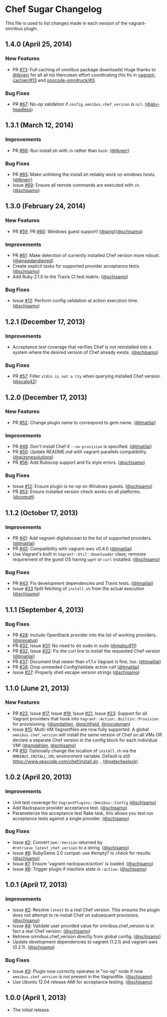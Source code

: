 Chef Sugar Changelog
====================
This file is used to list changes made in each version of the vagrant-omnibus plugin.

1.4.0 (April 25, 2014)
-------------------------
### New Features

- PR [#73][]: Full caching of omnibus package downloads! Huge thanks to [@tknerr][] for all all his Herculean effort coordinating this fix in [vagrant-cachier/#13](https://github.com/fgrehm/vagrant-cachier/issues/13) and [opscode-omnitruck/#3](https://github.com/opscode/opscode-omnitruck/pull/33).

### Bug Fixes

- PR [#67][]: No-op validation if `config.omnibus.chef_version` is `nil`. ([@skv-headless][])

1.3.1 (March 12, 2014)
----------------------
### Improvements

- PR [#66][]: Run install.sh with `sh` rather than `bash`. ([@tknerr][])

### Bug Fixes

- PR [#65][]: Make unlinking the install.sh reliably work on windows hosts. ([@tknerr][])
- Issue [#69][]: Ensure all remote commands are executed with `sh`. ([@schisamo][])

1.3.0 (February 24, 2014)
-------------------------
### New Features

- PR [#59][], PR [#60][]: Windows guest support! ([@jarig][])([@schisamo][])

### Improvements

- PR [#61][]: Make detection of currently installed Chef version more robust. ([@ampedandwired][])
- Create explicit tasks for supported provider acceptance tests. ([@schisamo][])
- Add Ruby 2.1.0 to the Travis CI test matrix. ([@schisamo][])

### Bug Fixes

- Issue [#13][]: Perform config validation at action execution time. ([@schisamo][])

1.2.1 (December 17, 2013)
-------------------------
### Improvements

- Acceptance test coverage that verifies Chef is not reinstalled into a system where the desired version of Chef already exists. ([@schisamo][])

### Bug Fixes

- PR [#57][]: Filter `stdin is not a tty` when querying installed Chef version. ([@scalp42][])

1.2.0 (December 17, 2013)
-------------------------
### New Features

- PR [#52][]: Change plugin name to correspond to gem name. ([@tmatilai][])

### Improvements

- PR [#48][]: Don't install Chef if `--no-provision` is specified. ([@tmatilai][])
- PR [#50][]: Update README.md with vagrant-parallels compatibility. ([@wizonesolutions][])
- PR [#56][]: Add Rubocop support and fix style errors. ([@schisamo][])

### Bug Fixes

- Issue [#12][]: Ensure plugin is no-op on Windows guests. ([@schisamo][])
- PR [#53][]: Ensure installed version check works on all platforms. ([@comutt][])

1.1.2 (October 17, 2013)
------------------------
### Improvements

- PR [#41][]: Add vagrant-digitalocean to the list of supported providers. ([@tmatilai][])
- PR [#45][]: Compatibility with vagrant-aws v0.4.0 ([@tmatilai][])
- Use Vagrant's built in `Vagrant::Util::Downloader` class; removes requirement of the
  guest OS having `wget` or `curl` installed. ([@schisamo][])

### Bug Fixes

- PR [#43][]: Fix development dependencies and Travis tests. ([@tmatilai][])
- Issue [#33][] Split fetching of `install.sh` from the actual execution ([@schisamo][])

1.1.1 (September 4, 2013)
-------------------------
### Bug Fixes

- PR [#28][]: Include OpenStack provider into the list of working providers. ([@srenatus][])
- PR [#32][], Issue [#31][]: No need to do sudo in sudo ([@matsu911][])
- PR [#32][], Issue [#32][]: Fix the curl line to install the requested Chef version ([@tmatilai][])
- PR [#37][]: Document that newer than v1.1.x Vagrant is fine, too. ([@tmatilai][])
- PR [#38][]: Drop unneeded ConfigValidate action call ([@tmatilai][])
- Issue [#27][]: Properly shell escape version strings ([@schisamo][])

1.1.0 (June 21, 2013)
---------------------
### New Features

- PR [#23][], Issue [#17][], Issue [#19][], Issue [#21][], Issue [#23][]: Support for all Vagrant providers that hook into `Vagrant::Action::Builtin::Provision` for provisioning. ([@smdahlen][], [@michfield][], [@rjocoleman][])
- Issue [#15][]: Multi-VM Vagrantfiles are now fully supported. A global `omnibus.chef_version` will install the same version of Chef on all VMs OR declare a separate Chef version in the config block for each individual VM! ([@smdahlen][], [@schisamo][])
- PR [#10][]: Optionally change the location of `install.sh` via the `OMNIBUS_INSTALL_URL` environment variable. Default is still https://www.opscode.com/chef/install.sh. , ([@petecheslock][])

1.0.2 (April 20, 2013)
----------------------
### Improvements

- Unit test coverage for `VagrantPlugins::Omnibus::Config` ([@schisamo][])
- Add Rackspace provider acceptance test. ([@schisamo][])
- Parameterize the acceptance test Rake task, this allows you test run acceptance tests against a single provider. ([@schisamo][])

### Bug Fixes

- Issue [#2][]: Convert `Gem::Version` returned by `#retrieve_latest_chef_version` to a string. ([@schisamo][])
- Issue [#6][]: RubyGems 2.0 compat: use #empty? to check for results. ([@schisamo][])
- Issue [#7][]: Ensure 'vagrant-rackspace/action' is loaded. ([@schisamo][])
- Issue [#8][]: Trigger plugin if machine state is `:active`. ([@schisamo][])

1.0.1 (April 17, 2013)
----------------------
### Improvements

- Issue [#2][]: Resolve `latest` to a real Chef version. This ensures the plugin does not attempt to re-install Chef on subsequent provisions. ([@schisamo][])
- Issue [#4][]: Validate user provided value for omnibus.chef_version is in fact a real Chef version. ([@schisamo][])
- Retrieve omnibus.chef_version directly from global config. ([@schisamo][])
- Update development dependencies to vagrant (1.2.1) and vagrant-aws (0.2.1). ([@schisamo][])

### Bug Fixes

- Issue [#3][]: Plugin now correctly operates in "no-op" node if now `omnibus.chef_version` is not present in the Vagrantfile. ([@schisamo][])
- Use Ubuntu 12.04 release AMI for acceptance testing. ([@schisamo][])

1.0.0 (April 1, 2013)
---------------------

- The initial release.

<!--- The following link definition list is generated by PimpMyChangelog --->
[#2]: https://github.com/schisamo/vagrant-omnibus/issues/2
[#3]: https://github.com/schisamo/vagrant-omnibus/issues/3
[#4]: https://github.com/schisamo/vagrant-omnibus/issues/4
[#6]: https://github.com/schisamo/vagrant-omnibus/issues/6
[#7]: https://github.com/schisamo/vagrant-omnibus/issues/7
[#8]: https://github.com/schisamo/vagrant-omnibus/issues/8
[#10]: https://github.com/schisamo/vagrant-omnibus/issues/10
[#12]: https://github.com/schisamo/vagrant-omnibus/issues/12
[#13]: https://github.com/schisamo/vagrant-omnibus/issues/13
[#15]: https://github.com/schisamo/vagrant-omnibus/issues/15
[#17]: https://github.com/schisamo/vagrant-omnibus/issues/17
[#19]: https://github.com/schisamo/vagrant-omnibus/issues/19
[#21]: https://github.com/schisamo/vagrant-omnibus/issues/21
[#23]: https://github.com/schisamo/vagrant-omnibus/issues/23
[#27]: https://github.com/schisamo/vagrant-omnibus/issues/27
[#28]: https://github.com/schisamo/vagrant-omnibus/issues/28
[#31]: https://github.com/schisamo/vagrant-omnibus/issues/31
[#32]: https://github.com/schisamo/vagrant-omnibus/issues/32
[#33]: https://github.com/schisamo/vagrant-omnibus/issues/33
[#37]: https://github.com/schisamo/vagrant-omnibus/issues/37
[#38]: https://github.com/schisamo/vagrant-omnibus/issues/38
[#41]: https://github.com/schisamo/vagrant-omnibus/issues/41
[#43]: https://github.com/schisamo/vagrant-omnibus/issues/43
[#45]: https://github.com/schisamo/vagrant-omnibus/issues/45
[#48]: https://github.com/schisamo/vagrant-omnibus/issues/48
[#50]: https://github.com/schisamo/vagrant-omnibus/issues/50
[#52]: https://github.com/schisamo/vagrant-omnibus/issues/52
[#53]: https://github.com/schisamo/vagrant-omnibus/issues/53
[#56]: https://github.com/schisamo/vagrant-omnibus/issues/56
[#57]: https://github.com/schisamo/vagrant-omnibus/issues/57
[#59]: https://github.com/schisamo/vagrant-omnibus/issues/59
[#60]: https://github.com/schisamo/vagrant-omnibus/issues/60
[#61]: https://github.com/schisamo/vagrant-omnibus/issues/61
[#65]: https://github.com/schisamo/vagrant-omnibus/issues/65
[#66]: https://github.com/schisamo/vagrant-omnibus/issues/66
[#67]: https://github.com/schisamo/vagrant-omnibus/issues/67
[#69]: https://github.com/schisamo/vagrant-omnibus/issues/69
[#73]: https://github.com/schisamo/vagrant-omnibus/issues/73
[@ampedandwired]: https://github.com/ampedandwired
[@comutt]: https://github.com/comutt
[@jarig]: https://github.com/jarig
[@matsu911]: https://github.com/matsu911
[@michfield]: https://github.com/michfield
[@petecheslock]: https://github.com/petecheslock
[@rjocoleman]: https://github.com/rjocoleman
[@scalp42]: https://github.com/scalp42
[@schisamo]: https://github.com/schisamo
[@skv-headless]: https://github.com/skv-headless
[@smdahlen]: https://github.com/smdahlen
[@srenatus]: https://github.com/srenatus
[@tknerr]: https://github.com/tknerr
[@tmatilai]: https://github.com/tmatilai
[@wizonesolutions]: https://github.com/wizonesolutions
